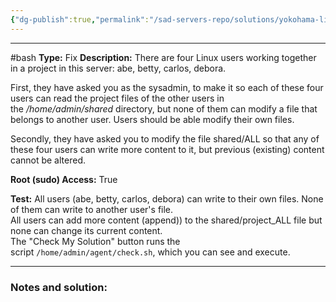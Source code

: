 ```yaml
---
{"dg-publish":true,"permalink":"/sad-servers-repo/solutions/yokohama-linux-users-working-together/"}
---
```


---
#bash 
**Type:** Fix
**Description:** There are four Linux users working together in a project in this server: abe, betty, carlos, debora.  
  
First, they have asked you as the sysadmin, to make it so each of these four users can read the project files of the other users in the _/home/admin/shared_ directory, but none of them can modify a file that belongs to another user. Users should be able modify their own files.  
  
Secondly, they have asked you to modify the file shared/ALL so that any of these four users can write more content to it, but previous (existing) content cannot be altered.

**Root (sudo) Access:** True

**Test:** All users (abe, betty, carlos, debora) can write to their own files. None of them can write to another user's file.  
All users can add more content (append)) to the shared/project_ALL file but none can change its current content.  
The "Check My Solution" button runs the script `/home/admin/agent/check.sh`, which you can see and execute.

---
### Notes and solution:
